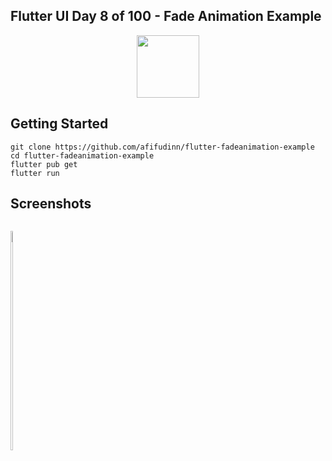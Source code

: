 ## Flutter UI Day 8 of 100 - Fade Animation Example
<p align="center">
  <img src="https://avatars.githubusercontent.com/u/94339143?v=4" width=100/>
</p>

## Getting Started

```
git clone https://github.com/afifudinn/flutter-fadeanimation-example
cd flutter-fadeanimation-example
flutter pub get
flutter run
```

## Screenshots
<p style="float: left;">
  <img src="https://github.com/afifudinn/flutter-fadeanimation-example/blob/main/screenshots/1.png" width="30%"/>
</p>

